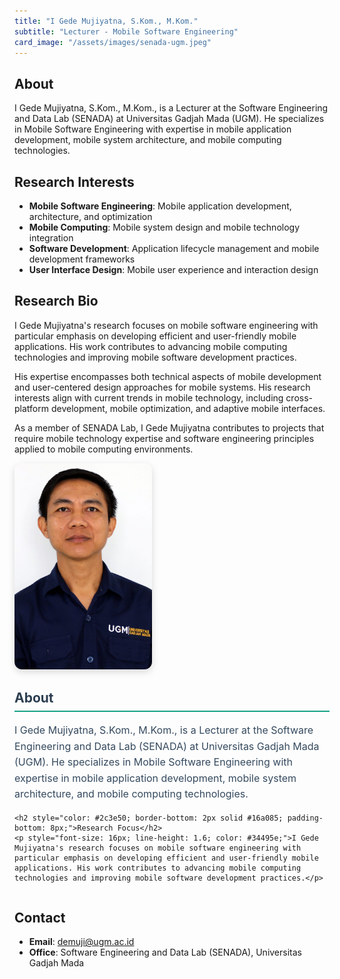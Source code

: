 ```yaml
---
title: "I Gede Mujiyatna, S.Kom., M.Kom."
subtitle: "Lecturer - Mobile Software Engineering"
card_image: "/assets/images/senada-ugm.jpeg"
---
```


## About

I Gede Mujiyatna, S.Kom., M.Kom., is a Lecturer at the Software Engineering and Data Lab (SENADA) at Universitas Gadjah Mada (UGM). He specializes in Mobile Software Engineering with expertise in mobile application development, mobile system architecture, and mobile computing technologies.

## Research Interests

- **Mobile Software Engineering**: Mobile application development, architecture, and optimization
- **Mobile Computing**: Mobile system design and mobile technology integration
- **Software Development**: Application lifecycle management and mobile development frameworks
- **User Interface Design**: Mobile user experience and interaction design

## Research Bio

I Gede Mujiyatna's research focuses on mobile software engineering with particular emphasis on developing efficient and user-friendly mobile applications. His work contributes to advancing mobile computing technologies and improving mobile software development practices.

His expertise encompasses both technical aspects of mobile development and user-centered design approaches for mobile systems. His research interests align with current trends in mobile technology, including cross-platform development, mobile optimization, and adaptive mobile interfaces.

As a member of SENADA Lab, I Gede Mujiyatna contributes to projects that require mobile technology expertise and software engineering principles applied to mobile computing environments.

<div style="display: flex; gap: 30px; margin-bottom: 30px; flex-wrap: wrap;">
  <div style="flex: 0 0 220px;">
    <img src="/assets/images/people/IGM.jpg" alt="I Gede Mujiyatna, S.Kom., M.Kom." style="width: 100%; border-radius: 12px; box-shadow: 0 4px 12px rgba(0,0,0,0.15);" />
  </div>
  <div style="flex: 1; min-width: 300px;">
    <h2 style="color: #2c3e50; margin-top: 0; border-bottom: 2px solid #16a085; padding-bottom: 8px;">About</h2>
    <p style="font-size: 16px; line-height: 1.6; color: #34495e;">I Gede Mujiyatna, S.Kom., M.Kom., is a Lecturer at the Software Engineering and Data Lab (SENADA) at Universitas Gadjah Mada (UGM). He specializes in Mobile Software Engineering with expertise in mobile application development, mobile system architecture, and mobile computing technologies.</p>
    
    <h2 style="color: #2c3e50; border-bottom: 2px solid #16a085; padding-bottom: 8px;">Research Focus</h2>
    <p style="font-size: 16px; line-height: 1.6; color: #34495e;">I Gede Mujiyatna's research focuses on mobile software engineering with particular emphasis on developing efficient and user-friendly mobile applications. His work contributes to advancing mobile computing technologies and improving mobile software development practices.</p>
  </div>
</div>

## Contact

- **Email**: demuji@ugm.ac.id
- **Office**: Software Engineering and Data Lab (SENADA), Universitas Gadjah Mada